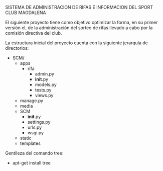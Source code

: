 SISTEMA DE ADMINISTRACION DE RIFAS E INFORMACION DEL SPORT CLUB MAGDALENA

El siguiente proyecto tiene como objetivo optimizar la forma, en su 
primer versión el, de la administración del sorteo de rifas llevado a
cabo por la comisión directiva del club.

La estructura inicial del proyecto cuenta con la siguiente jerarquía
de directorios:

* SCM/
	* apps
		* rifa
			* admin.py
			* __init__.py
			* models.py
			* tests.py
			* views.py
	* manage.py
	* media
	* SCM
		* __init__.py
		* settings.py
		* urls.py
		* wsgi.py
	* static
	* templates

Gentileza del comando tree:
* apt-get install tree